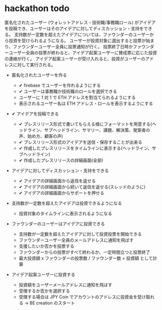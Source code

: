# hackathon todo

匿名化されたユーザー (ウォレットアドレス・技術職/事務職ロール) がアイデアを投稿でき、ユーザーはそのアイデアに対してディスカッション・支持をできる。
支持数が一定数を超えたアイデアについては、ファウンダーのユーザーから投資を受けられるようになる。
ユーザーが投資対象に選出すると投票が始まり、ファウンダーユーザー全員に投票通知が行く。
投票終了日時かファウンダーユーザー全員の投票が終わると、アイデア起案ユーザーに賛成票に応じた投資の連絡が行く。
アイデア起案ユーザーが受け入れると、投資がユーザーのアドレスに対して実行される。

- 匿名化されたユーザーを作る

  - ✔ firebase でユーザーを作れるようにする
  - ✔ ユーザーは事務職か技術職のロールを選択できる
  - ユーザーに 1 対 1 で ETH アドレスを割当てられるようにする
  - 表示されるユーザー名は ETH アドレス・ロールを表示するようにする

- ✔ アイデアを投稿できる

  - ✔ プレスリリース形式で書いてもらえる様にフォーマットを用意する(ヘッドライン、サブヘッドライン、サマリー、課題、解決策、発案者の声、始め方、顧客の声)
  - ✔ プレスリリース形式のアイデアを送信・保存することが出来る
  - ✔ 作成したプレスリリースをタイムラインに表示する(ヘッドライン、サブヘッドライン)
  - ✔ 作成したプレスリリースの詳細画面(全部)

- アイデアに対してディスカッション・支持をできる

  - ✔ アイデアの詳細画面から返信を返せる
  - ✔ アイデアの詳細画面から続いて返信を返せる(スレッドのように)
  - ✔ アイデアの詳細画面からサポートを押せる

- 支持数が一定数を超えたアイデアは投資できるようになる

  - 投資対象のタイムラインに表示されるようになる

- ファウンダーのユーザーはアイデアに投資できる

  - 支持数が一定数を超えたアイデアに対して投資投票を開始できる
  - ファウンダーユーザー全員のメールアドレスに通知を飛ばす
  - 支援したいか否かを投票する
  - ファウンダーからの投票がすべて終わるか、一定時間立つと投票終了
  - 最大投資額 x ファウンダーの投票数 / ファウンダー数 = 投資額 として計算

- アイデア起案ユーザーに投資する
  - 投資額をユーザーメールアドレスに通知を飛ばす
  - 受理するか否かを選択する
  - 受理する場合は JPY Coin でアカウントのアドレスに投資金を受け取れる -> BE creation のスタート
